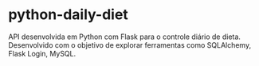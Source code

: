 # python-daily-diet
API desenvolvida em Python com Flask para o controle diário de dieta. Desenvolvido com o objetivo de explorar ferramentas como SQLAlchemy, Flask Login, MySQL.

